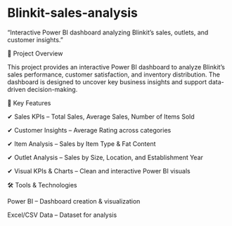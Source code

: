 # Blinkit-sales-analysis
“Interactive Power BI dashboard analyzing Blinkit’s sales, outlets, and customer insights.”

📌 Project Overview

This project provides an interactive Power BI dashboard to analyze Blinkit’s sales performance, customer satisfaction, and inventory distribution.
The dashboard is designed to uncover key business insights and support data-driven decision-making.

🔑 Key Features

✔ Sales KPIs – Total Sales, Average Sales, Number of Items Sold

✔ Customer Insights – Average Rating across categories

✔ Item Analysis – Sales by Item Type & Fat Content

✔ Outlet Analysis – Sales by Size, Location, and Establishment Year

✔ Visual KPIs & Charts – Clean and interactive Power BI visuals

🛠 Tools & Technologies

Power BI – Dashboard creation & visualization

Excel/CSV Data – Dataset for analysis
